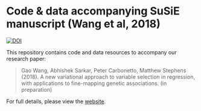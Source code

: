 # Code & data accompanying SuSiE manuscript (Wang et al, 2018)

[![DOI](https://zenodo.org/badge/44247975.svg)][zenodo-badge]

This repository contains code and data resources to accompany our
research paper:

> Gao Wang, Abhishek Sarkar, Peter Carbonetto, Matthew Stephens (2018). 
> A new variational approach to variable selection in regression, 
> with applications to fine-mapping genetic associations. (in preparation)

For full details, please view the [website][github-site].

[github-site]: https://stephenslab.github.io/susie-paper
[biorxiv-paper]: http://dx.doi.org/10.1101/096552
[zenodo-badge]: https://zenodo.org/badge/latestdoi/44247975
